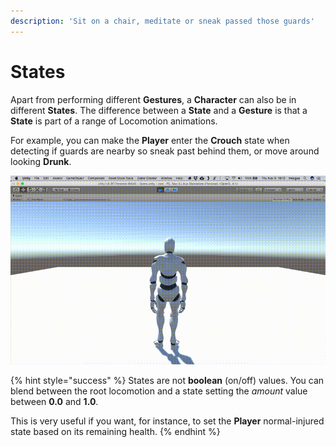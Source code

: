 ```yaml
---
description: 'Sit on a chair, meditate or sneak passed those guards'
---
```


# States

Apart from performing different **Gestures**, a **Character** can also be in different **States**. The difference between a **State** and a **Gesture** is that a **State** is part of a range of Locomotion animations.

For example, you can make the **Player** enter the **Crouch** state when detecting if guards are nearby so sneak past behind them, or move around looking **Drunk**.

![\(Example side by side of normal state and injured state\)](../../../.gitbook/assets/character-states.gif)

{% hint style="success" %}
States are not **boolean** \(on/off\) values. You can blend between the root locomotion and a state setting the _amount_ value between **0.0** and **1.0**. 

This is very useful if you want, for instance, to set the **Player** normal-injured state based on its remaining health.
{% endhint %}




